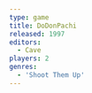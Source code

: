 ```yaml
---
type: game
title: DoDonPachi
released: 1997
editors: 
  - Cave
players: 2
genres:
  - 'Shoot Them Up'
---
```

